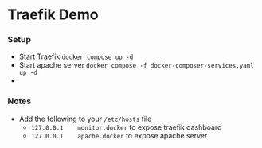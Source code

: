 # Traefik Demo

### Setup
- Start Traefik `docker compose up -d`
- Start apache server `docker compose -f docker-composer-services.yaml up -d`
- 
### Notes
- Add the following to your `/etc/hosts` file
    - `127.0.0.1    monitor.docker` to expose traefik dashboard
    - `127.0.0.1    apache.docker` to expose apache server